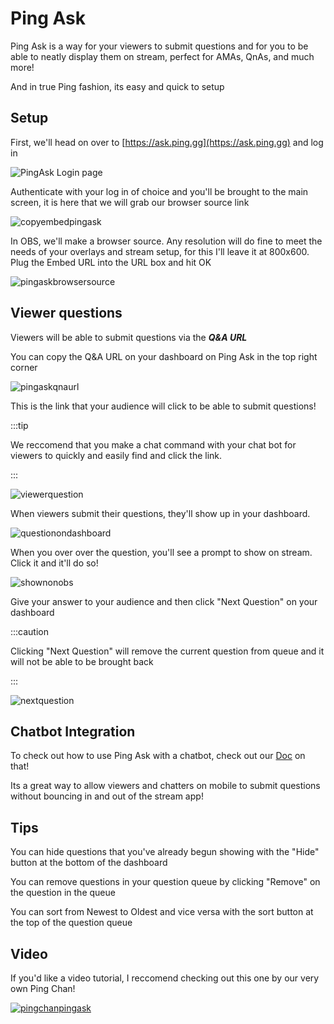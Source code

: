 # **Ping Ask**

Ping Ask is a way for your viewers to submit questions and for you to be able to neatly display them on stream, perfect for AMAs, QnAs, and much more!

And in true Ping fashion, its easy and quick to setup

## **Setup**

First, we'll head on over to [https://ask.ping.gg](https://ask.ping.gg) and log in

![PingAsk Login page](https://i.imgur.com/b3e1KEC.png)

Authenticate with your log in of choice and you'll be brought to the main screen, it is here that we will grab our browser source link

![copyembedpingask](https://i.imgur.com/PRDZk5X.png)

In OBS, we'll make a browser source. Any resolution will do fine to meet the needs of your overlays and stream setup, for this I'll leave it at 800x600. Plug the Embed URL into the URL box and hit OK

![pingaskbrowsersource](https://i.imgur.com/6olV1SA.png)

## **Viewer questions**

Viewers will be able to submit questions via the ***Q&A URL***

You can copy the Q&A URL on your dashboard on Ping Ask in the top right corner

![pingaskqnaurl](https://i.imgur.com/saklBdj.png)

This is the link that your audience will click to be able to submit questions! 

:::tip

We reccomend that you make a chat command with your chat bot for viewers to quickly and easily find and click the link.

::: 

![viewerquestion](https://i.imgur.com/0pzqE3H.png)

When viewers submit their questions, they'll show up in your dashboard.

![questionondashboard](https://i.imgur.com/gZSpPpf.png)

When you over over the question, you'll see a prompt to show on stream. Click it and it'll do so!

![shownonobs](https://i.imgur.com/AI5Qxgv.png)

Give your answer to your audience and then click "Next Question" on your dashboard

:::caution

Clicking "Next Question" will remove the current question from queue and it will not be able to be brought back

:::

![nextquestion](https://i.imgur.com/E5avu5z.png)

## **Chatbot Integration**

To check out how to use Ping Ask with a chatbot, check out our [Doc](https://docs.ping.gg/advanced-ping/pingaskchatbots) on that!

Its a great way to allow viewers and chatters on mobile to submit questions without bouncing in and out of the stream app!

## **Tips**

You can hide questions that you've already begun showing with the "Hide" button at the bottom of the dashboard

You can remove questions in your question queue by clicking "Remove" on the question in the queue

You can sort from Newest to Oldest and vice versa with the sort button at the top of the question queue

## **Video**

If you'd like a video tutorial, I reccomend checking out this one by our very own Ping Chan!

[![pingchanpingask](https://i9.ytimg.com/vi/HLxbUz4Lzj4/mq2.jpg?sqp=CJTazZwG&rs=AOn4CLC2UF3KnK-LseEOkE0uoX_HANKLSw)](https://youtu.be/HLxbUz4Lzj4)

